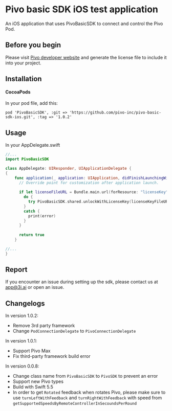 # Pivo basic SDK iOS test application

An iOS application that uses PivoBasicSDK to connect and control the Pivo Pod.

## Before you begin

Please visit [Pivo developer website](https://developer.pivo.app/) and generate the license file to include it into your project. 

## Installation

#### CocoaPods
In your pod file, add this:

```
pod 'PivoBasicSDK', :git => 'https://github.com/pivo-inc/pivo-basic-sdk-ios.git', :tag => '1.0.2'
```
## Usage

In your AppDelegate.swift

```swift
//...
import PivoBasicSDK

class AppDelegate: UIResponder, UIApplicationDelegate {
{
    func application(_ application: UIApplication, didFinishLaunchingWithOptions launchOptions: [UIApplication.LaunchOptionsKey: Any]?) -> Bool {
      // Override point for customization after application launch.
      
      if let licenseFileURL = Bundle.main.url(forResource: "licenseKey", withExtension: "json") {
        do {
          try PivoBasicSDK.shared.unlockWithLicenseKey(licenseKeyFileURL: licenseFileURL)
        }
        catch {
          print(error)
        }
      }
      
      return true
    }

//...
}
```

## Report
If you encounter an issue during setting up the sdk, please contact us at app@3i.ai or open an issue.

## Changelogs

In version 1.0.2:
- Remove 3rd party framework
- Change `PodConnectionDelegate` to `PivoConnectionDelegate`

In version 1.0.1:
- Support Pivo Max
- Fix third-party framework build error

In version 0.0.8:
- Change class name from `PivoBasicSDK` to `PivoSDK` to prevent an error
- Support new Pivo types
- Build with Swift 5.5
- In order to get `Rotated` feedback when rotates Pivo, please make sure to use `turnLeftWithFeedback` and `turnRightWithFeedback` with speed from `getSupportedSpeedsByRemoteControllerInSecoundsPerRound`
